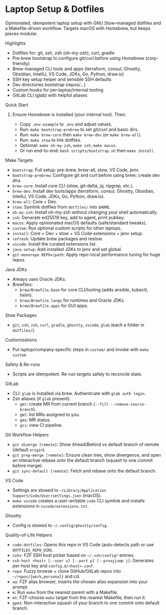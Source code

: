 # Laptop Setup & Dotfiles

Opinionated, idempotent laptop setup with GNU Stow–managed dotfiles and a Makefile-driven workflow. Targets macOS with Homebrew, but keeps pieces modular.

Highlights
- Dotfiles for: git, ssh, zsh (oh-my-zsh), curl, gradle
- Pre‑brew bootstrap to configure git/curl before using Homebrew (corp-friendly)
- Brew-managed CLI tools and apps (terraform, consul, Ghostty, Obsidian, IntelliJ, VS Code, JDKs, Go, Python, draw.io)
- SSH key setup helper and sensible SSH defaults
- Dev directories bootstrap (repos/...)
- Custom hooks for per‑laptop/internal tooling
 - GitLab CLI (glab) with helpful aliases

Quick Start
1) Ensure Homebrew is installed (your internal tool). Then:

   - Copy `.env.example` to `.env` and adjust values.
   - Run: `make bootstrap-prebrew` to set git/curl and basic dirs.
   - Run: `make brew-core` then `make brew-dev` (or `make brew-all`).
   - Run: `make stow` to link dotfiles.
   - Optional: `make oh-my-zsh`, `make ssh`, `make macos`.
   - Or run end-to-end: `bash scripts/bootstrap.sh` then `make install`.

Make Targets
- `bootstrap`: Full setup: pre-brew, brew-all, stow, VS Code, jenv.
- `bootstrap-prebrew`: Configure git and curl before using brew; create dev dirs.
- `brew-core`: Install core CLI (stow, git-delta, jq, ripgrep, etc.).
- `brew-dev`: Install dev tools/apps (terraform, consul, Ghostty, Obsidian, IntelliJ, VS Code, JDKs, Go, Python, draw.io).
- `brew-all`: Core + Dev.
- `stow`: Symlink dotfiles from `dotfiles/` into `$HOME`.
- `oh-my-zsh`: Install oh-my-zsh without changing your shell automatically.
- `ssh`: Generate ed25519 key, add to agent, print pubkey.
- `macos`: Apply opinionated macOS defaults (safe/standard tweaks).
- `custom`: Run optional custom scripts for other laptops.
 - `install`: Core + Dev + stow + VS Code extensions + jenv setup.
 - `refresh`: Update brew packages and restow.
 - `vscode`: Install the curated extensions list.
 - `java-setup`: Add installed JDKs to jenv and set global.
 - `git-monorepo REPO=/path`: Apply repo-local performance tuning for huge repos.

Java JDKs
- Always uses Oracle JDKs.
- Brewfiles:
  - `brew/Brewfile.base` for core CLI/tooling (adds ansible, kubectl, helm).
  - `brew/Brewfile.langs` for runtimes and Oracle JDKs.
  - `brew/Brewfile.apps` for GUI apps.

Stow Packages
- `git`, `ssh`, `zsh`, `curl`, `gradle`, `ghostty`, `vscode`, `glab` (each a folder in `dotfiles/`).

Customizations
- Put laptop/company‑specific steps in `custom/` and invoke with `make custom`.

Safety & Re-runs
- Scripts are idempotent. Re-run targets safely to reconcile state.

GitLab
- CLI: `glab` is installed via brew. Authenticate with `glab auth login`.
- Zsh aliases (if `glab` present):
  - `gmr`: create MR from current branch (`--fill --remove-source-branch`).
  - `gml`: list MRs assigned to you.
  - `gms`: MR status.
  - `gci`: view CI pipeline.

Git Workflow Helpers
- `git diverge [remote]`: Show Ahead/Behind vs default branch of remote (default `origin`).
- `git prep-merge [remote]`: Ensure clean tree, show divergence, and open an interactive rebase onto the default branch (squash to one commit before merge).
- `git sync-default [remote]`: Fetch and rebase onto the default branch.

VS Code
- Settings are stowed to `~/Library/Application Support/Code/User/settings.json` (macOS).
- `make vscode` creates a user-writable `code` CLI symlink and installs extensions in `vscode/extensions.txt`.

Ghostty
- Config is stowed to `~/.config/ghostty/config`.

Quality-of-Life Helpers
- `code-dotfiles`: Opens this repo in VS Code (auto-detects path or use `DOTFILES_REPO_DIR`).
- `sshx`: FZF SSH host picker based on `~/.ssh/config*` entries.
- `ssh-host <host> [--user u] [--port p] [--proxyjump j]`: Generates per-host key and `config.d/<host>.conf`.
- `repo`: Fuzzy browse + clone GitHub/GitLab repos into `~/repos/{work,personal}` and cd.
- `aa`: FZF alias browser, inserts the chosen alias expansion into your prompt.
- `m`: Run `make` from the nearest parent with a Makefile.
- `mt`: FZF-choose `make` target from the nearest Makefile, then run it.
- `gpm1`: Non-interactive squash of your branch to one commit onto default branch.
